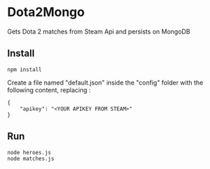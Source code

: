 # Dota2Mongo

Gets Dota 2 matches from Steam Api and persists on MongoDB

## Install

```
npm install
```

Create a file named "default.json" inside the "config" folder with the following content, replacing <YOUR APIKEY FROM STEAM>:
```
{
    "apikey": "<YOUR APIKEY FROM STEAM>"
}
```


## Run

```
node heroes.js
node matches.js
```

